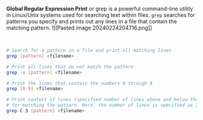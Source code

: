 
**Global Regular Expression Print** or grep is a powerful command-line utility in Linux/Unix systems used for searching text within files.
`grep` searches for patterns you specify and prints out any lines in a file that contain the matching pattern.
![[Pasted image 20240224204716.png]]


﻿
```bash
# Search for a pattern in a file and print all matching lines
grep [pattern] <filename>

# Print all lines that do not match the pattern
grep -v [pattern] <filename>

# Print the lines that contain the numbers 0 through 9
grep [0-9] <filename>

# Print context of lines (specified number of lines above and below the pattern) 
# for matching the pattern. Here, the number of lines is specified as 3
grep C 3 [pattern] <filename>
```
